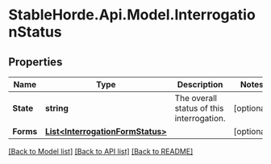 # StableHorde.Api.Model.InterrogationStatus

## Properties

Name | Type | Description | Notes
------------ | ------------- | ------------- | -------------
**State** | **string** | The overall status of this interrogation. | [optional] 
**Forms** | [**List&lt;InterrogationFormStatus&gt;**](InterrogationFormStatus.md) |  | [optional] 

[[Back to Model list]](../README.md#documentation-for-models) [[Back to API list]](../README.md#documentation-for-api-endpoints) [[Back to README]](../README.md)

